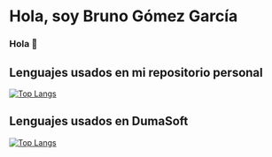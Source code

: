 # Hola, soy Bruno Gómez García 
### Hola :dog:

## Lenguajes usados en mi repositorio personal
[![Top Langs](https://github-readme-stats.vercel.app/api/top-langs/?username=bronigege)](https://github.com/anuraghazra/github-readme-stats)

## Lenguajes usados en DumaSoft
[![Top Langs](https://github-readme-stats.vercel.app/api/top-langs/?username=Dumasoft)](https://github.com/anuraghazra/github-readme-stats)


<!--
**bronigege/bronigege** is a ✨ _special_ ✨ repository because its `README.md` (this file) appears on your GitHub profile.

Here are some ideas to get you started:

- 🔭 I’m currently working on ...
- 🌱 I’m currently learning ...
- 👯 I’m looking to collaborate on ...
- 🤔 I’m looking for help with ...
- 💬 Ask me about ...
- 📫 How to reach me: ...
- 😄 Pronouns: ...
- ⚡ Fun fact: ...
-->
